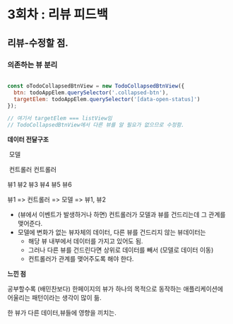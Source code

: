 
# 3회차 : 리뷰 피드백



## 리뷰-수정할 점.

### 의존하는 뷰 분리

```javascript

const oTodoCollapsedBtnView = new TodoCollapsedBtnView({
  btn: todoAppElem.querySelector('.collapsed-btn'),
  targetElem: todoAppElem.querySelector('[data-open-status]')
});

// 여기서 targetElem === listView임
// TodoCollapsedBtnView에서 다른 뷰를 알 필요가 없으므로 수정함.

```

  



**데이터 전달구조**

​			모델

​	컨트롤러			컨트롤러

뷰1	뷰2	뷰3			뷰4	뷰5	뷰6



뷰1 => 컨트롤러 => 모델 => 뷰1, 뷰2



- (뷰에서 이벤트가 발생하거나 하면) 컨트롤러가 모델과 뷰를 건드리는데 그 관계를 맺어준다.
- 모델에 변화가 없는 뷰자체의 데이터, 다른 뷰를 건드리지 않는 뷰데이터는
  - 해당 뷰 내부에서 데이터를 가지고 있어도 됨.
  - 그러나 다른 뷰를 건드린다면 상위로 데이터를 빼서 (모델로 데이터 이동)
  - 컨트롤러가 관계를 맺어주도록 해야 한다.



**느낀 점**

공부할수록 (배민찬보다) 한페이지의 뷰가 하나의 목적으로 동작하는 애플리케이션에 어울리는 패턴이라는 생각이 많이 듦.

한 뷰가 다른 데이터,뷰들에 영향을 끼치는.























































